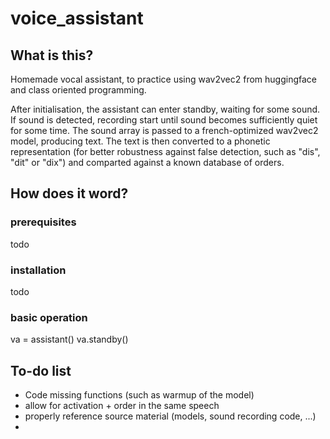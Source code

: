 # voice_assistant

## What is this?
Homemade vocal assistant, to practice using wav2vec2 from huggingface and class oriented programming.

After initialisation, the assistant can enter standby, waiting for some sound. If sound is detected, recording start until sound becomes sufficiently quiet for some time. The sound array is passed to a french-optimized wav2vec2 model, producing text. The text is then converted to a phonetic representation (for better robustness against false detection, such as "dis", "dit" or "dix") and comparted against a known database of orders.

## How does it word?

### prerequisites
todo

### installation

todo

### basic operation

va = assistant()
va.standby()

## To-do list

- Code missing functions (such as warmup of the model)
- allow for activation + order in the same speech
- properly reference source material (models, sound recording code, ...)
- 
